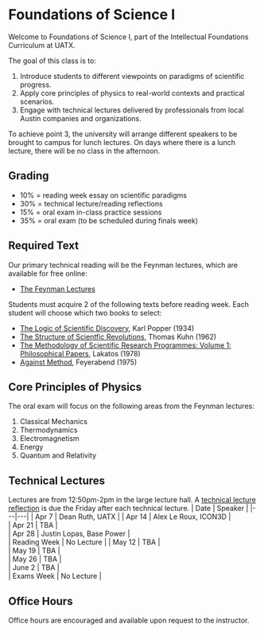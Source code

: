 # Foundations of Science I
Welcome to Foundations of Science I, part of the Intellectual Foundations Curriculum at UATX.

The goal of this class is to:
1. Introduce students to different viewpoints on paradigms of scientific progress. 
2. Apply core principles of physics to real-world contexts and practical scenarios.
3. Engage with technical lectures delivered by professionals from local Austin companies and organizations.

To achieve point 3, the university will arrange different speakers to be brought to campus for lunch lectures. On days where there is a lunch lecture, there will be no class in the afternoon. 

## Grading
- 10% = reading week essay on scientific paradigms
- 30% = technical lecture/reading reflections
- 15% = oral exam in-class practice sessions
- 35% = oral exam (to be scheduled during finals week)

## Required Text
Our primary technical reading will be the Feynman lectures, which are available for free online: 
- [The Feynman Lectures](https://www.feynmanlectures.caltech.edu/)

Students must acquire 2 of the following texts before reading week. Each student will choose which two books to select: 
- [The Logic of Scientific Discovery](https://www.amazon.com/Logic-Scientific-Discovery-Routledge-Classics/dp/0415278449), Karl Popper (1934)
- [The Structure of Scientfic Revolutions](https://www.amazon.com/dp/0226458121/?bestFormat=true&k=the%20structure%20of%20scientific%20revolutions&ref_=nb_sb_ss_w_scx-ent-pd-bk-d_de_k0_1_30&crid=2EYJOWH8FGEI5&sprefix=The%20Structure%20of%20Scientific%20Re), Thomas Kuhn (1962)
- [The Methodology of Scientific Research Programmes: Volume 1: Philosophical Papers](https://www.amazon.com/Methodology-Scientific-Research-Programmes-Philosophical-ebook/dp/B01LY9SAEY/ref=sr_1_1?crid=351KJZQBOIJIR&dib=eyJ2IjoiMSJ9.SLkjMNK409XVW46LuaaBhYWujtfeBj05YOaBzfkLH6q1U0wAAX5NbcFOH32VnLI42SMxxqcK9NgkScXe2O79hexeQM_BVzPvPhQ-IyjvU3Bgfgm7S6D5gzCmLzXpVMhjmIJM_UJ2vBohnE4gtrAEu1RRp-xUHCKIEDqFJOpssyQLX68VbH08lD_4c4OzSpCkM7CsO8R3EOzxm8ZXSWtnxDRrRGq-9Y_vP7SSZ71OrMI.KdjNeuXlREOqKLrczsGB7zGA_WfLGMlJ61AZa5GolSU&dib_tag=se&keywords=the+methodology+of+scientific+research+programmes&qid=1743430084&sprefix=the+methodology+of+%2Caps%2C189&sr=8-1), Lakatos (1978)
- [Against Method](https://www.amazon.com/Against-Method-Paul-Feyerabend/dp/1844674428/ref=sr_1_1?crid=2Y1MDUXUJZDUG&dib=eyJ2IjoiMSJ9.xbJne67XwommgEZcSN4BtNJ7SNntKM-j4pgg39rzcpee4xXvB6hjXn__kvsAUowA3_8p7M2qRnDKvSZQRkY9E8tGxBF3lkGpBll99k-PNdoeStNGim65QRGbZuRPkmONKuRq8CiXeShOpJ0WNhiam_F9Z9Ua4KGlCMWfZE7PxvsjXD469LB5GZMRSI99TyL8Yd86TruaXG7VrhWA9v-_CF189Hih3lKGxSaYFCIL-cM.O6E5i4vEAV2KuB7uB9oG8Dw1RTvYWXZaOAxV7NrxM4Q&dib_tag=se&keywords=against+method&qid=1743430287&sprefix=against+metho%2Caps%2C181&sr=8-1), Feyerabend (1975)

## Core Principles of Physics 
The oral exam will focus on the following areas from the Feynman lectures: 
1. Classical Mechanics
2. Thermodynamics
3. Electromagnetism
4. Energy
5. Quantum and Relativity

## Technical Lectures
Lectures are from 12:50pm-2pm in the large lecture hall. A [technical lecture reflection](https://github.com/eliah-o/Foundations-of-Science-I/blob/main/Reflections/Technical%20Lecture%20Reflections.pdf) is due the Friday after each technical lecture.
| Date | Speaker | 
|---|---|
| Apr 7 | Dean Ruth, UATX  | 
| Apr 14  | Alex Le Roux, ICON3D |  
| Apr 21 | TBA |   
| Apr 28 | Justin Lopas, Base Power |  
| Reading Week | No Lecture |
| May 12 | TBA |  
| May 19 | TBA |  
| May 26 | TBA |  
| June 2 | TBA |  
| Exams Week | No Lecture |


## Office Hours
Office hours are encouraged and available upon request to the instructor.

